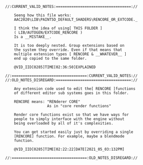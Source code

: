 

    //:CURRENT_VALID_NOTES:==================================://

        Seeng how this file works:
        AAC2020\LIB\PAINT5D_DEFAULT_SHADERS\RENCORE_OR_EXTCODE._

        I think the idea of using[ THIS FOLDER ]
        ( LIB/AUTOGEN/EXTCODE_RENCORE )
        Is a __MISTAKE__.

        It is too deeply nested. Group extensions based on
        the system they override. Even if that means that
        multiple extension types [ RENCORE & __WHATEVER__ ]
        end up copied to the same folder.

        @VID_IID[0285]TIME[02:36:50]EXPLAINED
 
    //:==================================:CURRENT_VALID_NOTES://
    //:OLD_NOTES_DISREGARD:==================================://

        Any extension code used to edit the[ RENCORE ]functions
        of different editor sub systems goes in this folder.

        RENCORE means: "RENderer CORE"
                       As in "core render functions"

        Render core functions exist so that we have ways for
        people to simply interface with the engine without
        being overloaded by all of it's complexities.

        You can get started easily just by overriding a single
        [RENCORE] function. For example, maybe a blendmode
        function.

        @VID_IID[0285]TIME[02:22:22]DATE[2021_05_03:132PM]

    //:==================================:OLD_NOTES_DISREGARD://